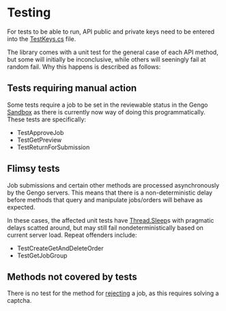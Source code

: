 Testing
=======

For tests to be able to run, API public and private keys need to be entered
into the [TestKeys.cs](Winterday.External.Gengo.Tests/TestKeys.cs) file.

The library comes with a unit test for the general case of each API
method, but some will initially be inconclusive, while others will seeningly
fail at random fail. Why this happens is described as follows:

Tests requiring manual action
-----------------------------

Some tests require a job to be set in the reviewable status in the Gengo
[Sandbox](https://sandbox.gengo.com/dashboard/) as there is currently now way
of doing this programmatically. These tests are specifically:

 * TestApproveJob
 * TestGetPreview
 * TestReturnForSubmission

Flimsy tests
------------

Job submissions and certain other methods are processed asynchronously by the
Gengo servers. This means that there is a non-deterministic delay before methods
that query and manipulate jobs/orders will behave as expected.

In these cases, the affected unit tests have 
[Thread.Sleep](http://msdn.microsoft.com/en-us/library/system.threading.thread.sleep.aspx)s
with pragmatic delays scatted around, but may still fail nondeterministically
based on current server load. Repeat offenders include:

 * TestCreateGetAndDeleteOrder
 * TestGetJobGroup

Methods not covered by tests
----------------------------
 
There is no test for the method for [rejecting](http://developers.gengo.com/v2/job/#job-put)
a job, as this requires solving a captcha.
